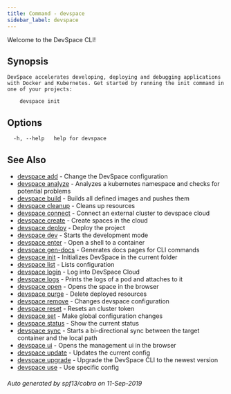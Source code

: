```yaml
---
title: Command - devspace
sidebar_label: devspace
---
```



Welcome to the DevSpace CLI!

## Synopsis

```
DevSpace accelerates developing, deploying and debugging applications with Docker and Kubernetes. Get started by running the init command in one of your projects:

	devspace init
```
## Options

```
  -h, --help   help for devspace
```

## See Also

* [devspace add](/docs/cli/commands/devspace_add)	 - Change the DevSpace configuration
* [devspace analyze](/docs/cli/commands/devspace_analyze)	 - Analyzes a kubernetes namespace and checks for potential problems
* [devspace build](/docs/cli/commands/devspace_build)	 - Builds all defined images and pushes them
* [devspace cleanup](/docs/cli/commands/devspace_cleanup)	 - Cleans up resources
* [devspace connect](/docs/cli/commands/devspace_connect)	 - Connect an external cluster to devspace cloud
* [devspace create](/docs/cli/commands/devspace_create)	 - Create spaces in the cloud
* [devspace deploy](/docs/cli/commands/devspace_deploy)	 - Deploy the project
* [devspace dev](/docs/cli/commands/devspace_dev)	 - Starts the development mode
* [devspace enter](/docs/cli/commands/devspace_enter)	 - Open a shell to a container
* [devspace gen-docs](/docs/cli/commands/devspace_gen-docs)	 - Generates docs pages for CLI commands
* [devspace init](/docs/cli/commands/devspace_init)	 - Initializes DevSpace in the current folder
* [devspace list](/docs/cli/commands/devspace_list)	 - Lists configuration
* [devspace login](/docs/cli/commands/devspace_login)	 - Log into DevSpace Cloud
* [devspace logs](/docs/cli/commands/devspace_logs)	 - Prints the logs of a pod and attaches to it
* [devspace open](/docs/cli/commands/devspace_open)	 - Opens the space in the browser
* [devspace purge](/docs/cli/commands/devspace_purge)	 - Delete deployed resources
* [devspace remove](/docs/cli/commands/devspace_remove)	 - Changes devspace configuration
* [devspace reset](/docs/cli/commands/devspace_reset)	 - Resets an cluster token
* [devspace set](/docs/cli/commands/devspace_set)	 - Make global configuration changes
* [devspace status](/docs/cli/commands/devspace_status)	 - Show the current status
* [devspace sync](/docs/cli/commands/devspace_sync)	 - Starts a bi-directional sync between the target container and the local path
* [devspace ui](/docs/cli/commands/devspace_ui)	 - Opens the management ui in the browser
* [devspace update](/docs/cli/commands/devspace_update)	 - Updates the current config
* [devspace upgrade](/docs/cli/commands/devspace_upgrade)	 - Upgrade the DevSpace CLI to the newest version
* [devspace use](/docs/cli/commands/devspace_use)	 - Use specific config

###### Auto generated by spf13/cobra on 11-Sep-2019
